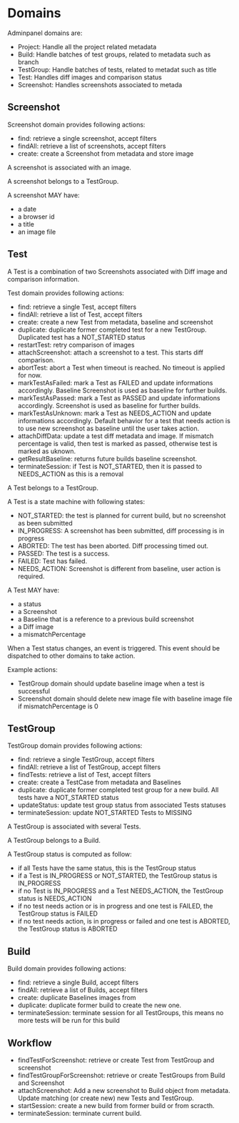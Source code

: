 Domains
=======

Adminpanel domains are:

* Project: Handle all the project related metadata
* Build: Handle batches of test groups, related to metadata such as branch
* TestGroup: Handle batches of tests, related to metadat such as title
* Test: Handles diff images and comparison status
* Screenshot: Handles screenshots associated to metada

## Screenshot

Screenshot domain provides following actions:

* find: retrieve a single screenshot, accept filters
* findAll: retrieve a list of screenshots, accept filters
* create: create a Screenshot from metadata and store image

A screenshot is associated with an image.

A screenshot belongs to a TestGroup.

A screenshot MAY have:

- a date
- a browser id
- a title
- an image file

## Test

A Test is a combination of two Screenshots associated with Diff image and comparison information.

Test domain provides following actions:

* find: retrieve a single Test, accept filters
* findAll: retrieve a list of Test, accept filters
* create: create a new Test from metadata, baseline and screenshot
* duplicate: duplicate former completed test for a new TestGroup. Duplicated
  test has a NOT_STARTED status
* restartTest: retry comparison of images
* attachScreenshot: attach a screenshot to a test. This starts diff comparison.
* abortTest: abort a Test when timeout is reached. No timeout is applied for
  now.
* markTestAsFailed: mark a Test as FAILED and update informations accordingly.
  Baseline Screenshot is used as baseline for further builds.
* markTestAsPassed: mark a Test as PASSED and update informations accordingly.
  Screenshot is used as baseline for further builds.
* markTestAsUnknown: mark a Test as NEEDS_ACTION and update informations
  accordingly. Default behavior for a test that needs action is to use new
  screenshot as baseline until the user takes action.
* attachDiffData: update a test diff metadata and image. If mismatch percentage
  is valid, then test is marked as passed, otherwise test is marked as uknown.
* getResultBaseline: returns future builds baseline screenshot.
* terminateSession: if Test is NOT_STARTED, then it is passed to NEEDS_ACTION as
  this is a removal

A Test belongs to a TestGroup.

A Test is a state machine with following states:

- NOT_STARTED: the test is planned for current build, but no screenshot as been
  submitted
- IN_PROGRESS: A screenshot has been submitted, diff processing is in progress
- ABORTED: The test has been aborted. Diff processing timed out.
- PASSED: The test is a success.
- FAILED: Test has failed.
- NEEDS_ACTION: Screenshot is different from baseline, user action is required.

A Test MAY have:

- a status
- a Screenshot
- a Baseline that is a reference to a previous build screenshot
- a Diff image
- a mismatchPercentage

When a Test status changes, an event is triggered. This event should be
dispatched to other domains to take action.

Example actions:

* TestGroup domain should update baseline image when a test is successful
* Screenshot domain should delete new image file with baseline image file if
  mismatchPercentage is 0

## TestGroup

TestGroup domain provides following actions:

* find: retrieve a single TestGroup, accept filters
* findAll: retrieve a list of TestGroup, accept filters
* findTests: retrieve a list of Test, accept filters
* create: create a TestCase from metadata and Baselines
* duplicate: duplicate former completed test group for a new build. All tests
  have a NOT_STARTED status
* updateStatus: update test group status from associated Tests statuses
* terminateSession: update NOT_STARTED Tests to MISSING

A TestGroup is associated with several Tests.

A TestGroup belongs to a Build.

A TestGroup status is computed as follow:

* if all Tests have the same status, this is the TestGroup status
* if a Test is IN_PROGRESS or NOT_STARTED, the TestGroup status is IN_PROGRESS
* if no Test is IN_PROGRESS and a Test NEEDS_ACTION, the TestGroup status is
  NEEDS_ACTION
* if no test needs action or is in progress and one test is FAILED, the
  TestGroup status is FAILED
* if no test needs action, is in progress or failed and one test is ABORTED, the
  TestGroup status is ABORTED


## Build

Build domain provides following actions:

* find: retrieve a single Build, accept filters
* findAll: retrieve a list of Builds, accept filters
* create: duplicate Baselines images from
* duplicate: duplicate former build to create the new one.
* terminateSession: terminate session for all TestGroups, this means no more
  tests will be run for this build

## Workflow

* findTestForScreenshot: retrieve or create Test from TestGroup and screenshot
* findTestGroupForScreenshot: retrieve or create TestGroups from Build and
  Screenshot
* attachScreenshot: Add a new screenshot to Build object from metadata. Update
  matching (or create new) new Tests and TestGroup.
* startSession: create a new build from former build or from scracth.
* terminateSession: terminate current build.

